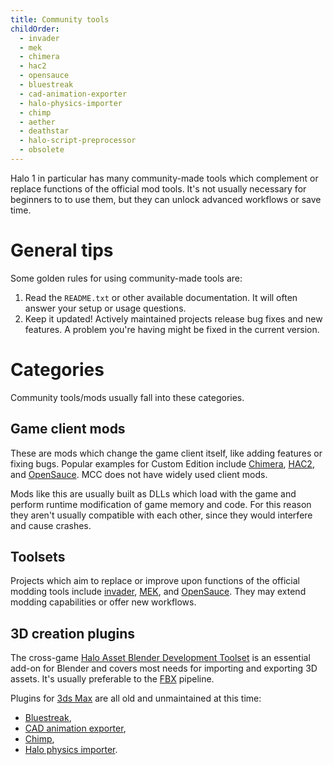 ```yaml
---
title: Community tools
childOrder:
  - invader
  - mek
  - chimera
  - hac2
  - opensauce
  - bluestreak
  - cad-animation-exporter
  - halo-physics-importer
  - chimp
  - aether
  - deathstar
  - halo-script-preprocessor
  - obsolete
---
```

Halo 1 in particular has many community-made tools which complement or replace functions of the official mod tools. It's not usually necessary for beginners to to use them, but they can unlock advanced workflows or save time.

# General tips
Some golden rules for using community-made tools are:

1. Read the `README.txt` or other available documentation. It will often answer your setup or usage questions.
2. Keep it updated! Actively maintained projects release bug fixes and new features. A problem you're having might be fixed in the current version.

# Categories
Community tools/mods usually fall into these categories.

## Game client mods
These are mods which change the game client itself, like adding features or fixing bugs. Popular examples for Custom Edition include [Chimera](~), [HAC2](~), and [OpenSauce](~). MCC does not have widely used client mods.

Mods like this are usually built as DLLs which load with the game and perform runtime modification of game memory and code. For this reason they aren't usually compatible with each other, since they would interfere and cause crashes.

## Toolsets
Projects which aim to replace or improve upon functions of the official modding tools include [invader](~), [MEK](~), and [OpenSauce](~). They may extend modding capabilities or offer new workflows.

## 3D creation plugins
The cross-game [Halo Asset Blender Development Toolset](~halo-asset-blender-development-toolset) is an essential add-on for Blender and covers most needs for importing and exporting 3D assets. It's usually preferable to the [FBX](~) pipeline.

Plugins for [3ds Max](~3dsmax) are all old and unmaintained at this time:
* [Bluestreak](~),
* [CAD animation exporter](~cad-animation-exporter),
* [Chimp](~),
* [Halo physics importer](~halo-physics-importer).
